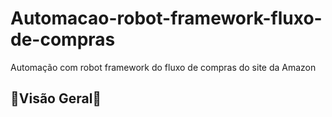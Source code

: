 # Automacao-robot-framework-fluxo-de-compras
Automação com robot framework do fluxo de compras do site da Amazon

## 👀Visão Geral👀 ##
